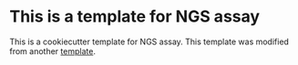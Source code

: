 # This is a template for NGS assay
This is a cookiecutter template for NGS assay. This template was modified from another [template](hds-sandbox/assay-template).
